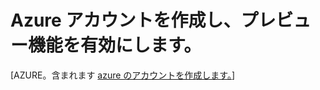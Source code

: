 <properties 
	pageTitle="Python create account" 
	description="Create an account on Azure." 
	documentationCenter="python" 
	services="" 
	authors="huguesv" 
	manager="wpickett" 
	editor="jimbe"/>

<tags 
	ms.service="multiple" 
	ms.workload="na" 
	ms.tgt_pltfrm="na" 
	ms.devlang="python" 
	ms.topic="article" 
    ms.date="06/03/2015"
	ms.author="huvalo"/>

# Azure アカウントを作成し、プレビュー機能を有効にします。

[AZURE。含まれます [azure のアカウントを作成します。](../includes/create-an-azure-account.md)]
